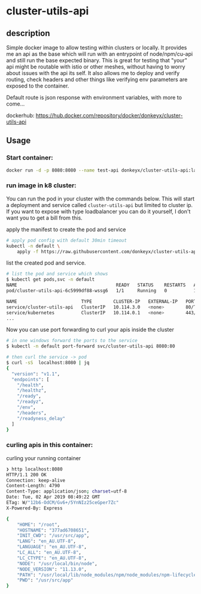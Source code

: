 # cluster-utils-api

## description

Simple docker image to allow testing within clusters or locally. It provides me an api as the base which will run with an entrypoint of node/npm/cu-api and still run the base expected binary. This is great for testing that "your" api might be routable with istio or other meshes, without having to worry about issues with the api its self. It also allows me to deploy and verify routing, check headers and other things like verifying env parameters are exposed to the container.

Default route is json response with environment variables, with more to come...

dockerhub: https://hub.docker.com/repository/docker/donkeyx/cluster-utils-api

## Usage

### Start container:

```bash
docker run -d -p 8080:8080 --name test-api donkeyx/cluster-utils-api:latest
```

### run image in k8 cluster:

You can run the pod in your cluster with the commands below. This will start a deployment and
service called ```cluster-utils-api``` but limited to cluster ip. If you want to expose with
type loadbalancer you can do it yourself, I don't want you to get a bill from this.

apply the manifest to create the pod and service
```bash
# apply pod config with default 30min timeout
kubectl -n default \
    apply -f https://raw.githubusercontent.com/donkeyx/cluster-utils-api/master/k8s-cluster-util-apis.yml
```

list the created pod and service.
```bash
# list the pod and service which shows
$ kubectl get pods,svc -n default
NAME                                     READY   STATUS    RESTARTS   AGE
pod/cluster-utils-api-6c5999df88-wssg6   1/1     Running   0          14m

NAME                        TYPE        CLUSTER-IP   EXTERNAL-IP   PORT(S)   AGE
service/cluster-utils-api   ClusterIP   10.114.3.0   <none>        80/TCP    14m
service/kubernetes          ClusterIP   10.114.0.1   <none>        443/TCP   99d
...
```

Now you can use port forwarding to curl your apis inside the cluster
```bash
# in one windows forward the ports to the service
$ kubectl -n default port-forward svc/cluster-utils-api 8080:80

# then curl the service -> pod
$ curl -sS  localhost:8080 | jq
{
  "version": "v1.1",
  "endpoints": [
    "/health",
    "/healthz",
    "/ready",
    "/readyz",
    "/env",
    "/headers",
    "/readyness_delay"
  ]
}
```


### curling apis in this container:

curling your running container

```bash
❯ http localhost:8080
HTTP/1.1 200 OK
Connection: keep-alive
Content-Length: 4790
Content-Type: application/json; charset=utf-8
Date: Tue, 02 Apr 2019 08:49:22 GMT
ETag: W/"12b6-OdCM/Gv6+/5YnNIz25ceGper7Zc"
X-Powered-By: Express

{
    "HOME": "/root",
    "HOSTNAME": "377ad6708651",
    "INIT_CWD": "/usr/src/app",
    "LANG": "en_AU.UTF-8",
    "LANGUAGE": "en_AU.UTF-8",
    "LC_ALL": "en_AU.UTF-8",
    "LC_CTYPE": "en_AU.UTF-8",
    "NODE": "/usr/local/bin/node",
    "NODE_VERSION": "11.13.0",
    "PATH": "/usr/local/lib/node_modules/npm/node_modules/npm-lifecycle/node-gyp-bin:/usr/src/app/node_modules/.bin:/usr/local/sbin:/usr/local/bin:/usr/sbin:/usr/bin:/sbin:/bin",
    "PWD": "/usr/src/app"
}
```
